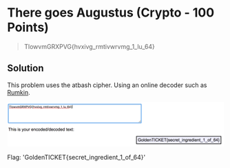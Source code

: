 # There goes Augustus (Crypto - 100 Points)

> TlowvmGRXPVG{hvxivg_rmtivwrvmg_1_lu_64}

Solution
--------

This problem uses the atbash cipher. Using an online decoder such as [Rumkin](http://rumkin.com/tools/cipher/atbash.php).

![](./atbash_decode.png)

Flag: 'GoldenTICKET{secret_ingredient_1_of_64}'

